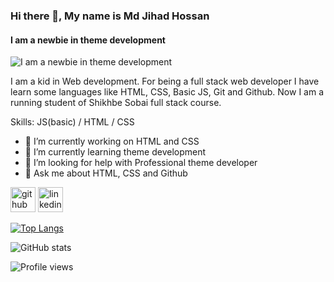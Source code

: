 ### Hi there 👋, My name is Md Jihad Hossan
#### I am a newbie in theme development
![I am a newbie in theme development](https://avatars.githubusercontent.com/u/83749909?v=4)

I am a kid in Web development. For being a full stack web developer I have learn some languages like HTML, CSS, Basic JS, Git and Github. Now I am a running student of Shikhbe Sobai full stack course.

Skills:  JS(basic) / HTML / CSS

- 🔭 I’m currently working on HTML and CSS 
- 🌱 I’m currently learning theme development 
- 🤔 I’m looking for help with Professional theme developer 
- 💬 Ask me about HTML, CSS and Github 


[<img src='https://cdn.jsdelivr.net/npm/simple-icons@3.0.1/icons/github.svg' alt='github' height='40'>](https://github.com/https://github.com/Jihad-hossan)  [<img src='https://cdn.jsdelivr.net/npm/simple-icons@3.0.1/icons/linkedin.svg' alt='linkedin' height='40'>](https://www.linkedin.com/in/https://www.linkedin.com/in/jihad-hossan-27b7421a0//)  

[![Top Langs](https://github-readme-stats.vercel.app/api/top-langs/?username=https://github.com/Jihad-hossan)](https://github.com/anuraghazra/github-readme-stats)

![GitHub stats](https://github-readme-stats.vercel.app/api?username=https://github.com/Jihad-hossan&show_icons=true)  

![Profile views](https://gpvc.arturio.dev/https://github.com/Jihad-hossan)  
